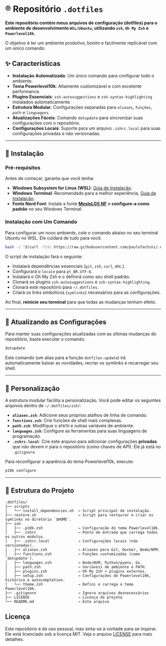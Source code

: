 # ®️ Repositório `.dotfiles`

**Este repositório contém meus arquivos de configuração (dotfiles) para o ambiente de desenvolvimento `WSL/Ubuntu`, utilizando `zsh`, `Oh My Zsh` e `Powerlevel10k`.**

O objetivo é ter um ambiente produtivo, bonito e facilmente replicável com um único comando.

## ✨ Características

- **Instalação Automatizada**: Um único comando para configurar todo o ambiente.
- **Tema Powerlevel10k**: Altamente customizável e com excelente performance.
- **Plugins Essenciais**: `zsh-autosuggestions` e `zsh-syntax-highlighting` instalados automaticamente.
- **Estrutura Modular**: Configurações separadas para `aliases`, `funções`, `path` e `linguagens`.
- **Atualizações Fáceis**: Comando `dotupdate` para sincronizar suas configurações com o repositório.
- **Configurações Locais**: Suporte para um arquivo `.zshrc.local` para suas configurações privadas e não versionadas.

---

## 🚀 Instalação

### Pré-requisitos

Antes de começar, garanta que você tenha:

- **Windows Subsystem for Linux (WSL)**: [Guia de Instalação](https://learn.microsoft.com/pt-br/windows/wsl/install).
- **Windows Terminal**: Recomendado para a melhor experiência, [Guia de Instalação](https://github.com/microsoft/terminal).
- **Fonte Nerd Font**: Instale a fonte **[MesloLGS NF](https://github.com/romkatv/powerlevel10k?tab=readme-ov-file#meslo-nerd-font-patched-for-powerlevel10k)** e **configure-a como padrão** no seu Windows Terminal.

### Instalação com Um Comando

Para configurar um novo ambiente, cole o comando abaixo no seu terminal Ubuntu no WSL. Ele cuidará de tudo para você.

```bash
bash -c "$(curl -fsSL https://raw.githubusercontent.com/paulofachini/.dotfiles/main/scripts/install_dependencies.sh)"
```

O script de instalação fará o seguinte:

- Instalará dependências essenciais (`git`, `zsh`, `curl`, etc.).
- Configurará o `locale` para `pt_BR.UTF-8`.
- Instalará o Oh My Zsh e o definirá como seu shell padrão.
- Clonará os plugins `zsh-autosuggestions` e `zsh-syntax-highlighting`.
- Clonará este repositório para `~/.dotfiles`.
- Criará os links simbólicos (`symlinks`) necessários para as configurações.

Ao final, **reinicie seu terminal** para que todas as mudanças tenham efeito.

---

## 🔄 Atualizando as Configurações

Para manter suas configurações atualizadas com as últimas mudanças do repositório, basta executar o comando:

```bash
dotupdate
```

Este comando (um alias para a função `dotfiles-update`) irá automaticamente baixar as novidades, recriar os symlinks e recarregar seu shell.

---

## 🔧 Personalização

A estrutura modular facilita a personalização. Você pode editar os seguintes arquivos dentro de `~/.dotfiles/zsh/`:

- **`aliases.zsh`**: Adicione seus próprios atalhos de linha de comando.
- **`functions.zsh`**: Crie funções de shell mais complexas.
- **`path.zsh`**: Modifique o `$PATH` e outras variáveis de ambiente.
- **`languages.zsh`**: Configure as ferramentas para suas linguagens de programação.
- **`.zshrc.local`**: Crie este arquivo para adicionar configurações **privadas** que não devem ir para o repositório (como chaves de API). Ele já está no `.gitignore`.

Para reconfigurar a aparência do tema Powerlevel10k, execute:

```bash
p10k configure
```

---

## 📂 Estrutura do Projeto

```text
.dotfiles/
├── scripts
│   └── install_dependencies.sh  → Script principal de instalação.
├── restore.sh                   → Script para restaurar e criar os symlinks no diretório `$HOME`.
├── zsh
│   ├── .p10k.zsh                → Configuração do tema Powerlevel10k.
│   ├── .zshrc                   → Ponto de entrada que carrega todos os outros módulos.
│   ├── .zshrc.local             → Configurações locais (não versionadas).
│   ├── aliases.zsh              → Aliases para Git, Docker, Node/NPM.
│   ├── functions.zsh            → Funções customizadas (como `dotupdate`).
│   ├── languages.zsh            → Node/NVM, Python/pyenv, Go.
│   ├── path.zsh                 → Variáveis de ambiente e PATH.
│   ├── plugins.zsh              → Oh My Zsh + plugins externos.
│   ├── setup.zsh                → Configurações do Powerlevel10k, histórico e autocompletion.
│   └── theme.zsh                → Defini e carrega o tema Powerlevel10k.
├── .gitignore                   → Ignora arquivos desnecessários
├── LICENSE                      → Licença do projeto
└── README.md                    → Este arquivo
```

## Licença

Este repositório é de uso pessoal, mas sinta-se à vontade para se inspirar.
Ele está licenciado sob a licença MIT. Veja o arquivo [LICENSE](./LICENSE) para mais detalhes.
